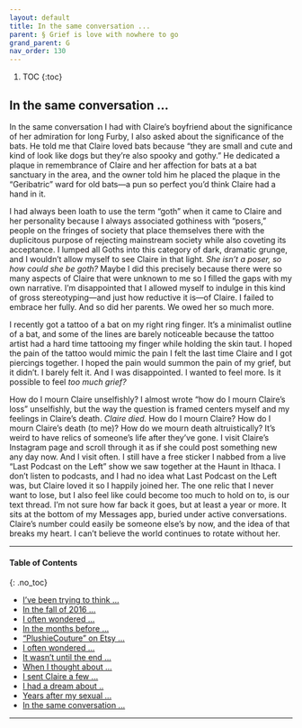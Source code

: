 ```yaml
---
layout: default
title: In the same conversation ...     
parent: § Grief is love with nowhere to go
grand_parent: G 
nav_order: 130 
---
```

<style>
.dont-break-out {
  /* These are technically the same, but use both */
  overflow-wrap: break-word;
  word-wrap: break-word;

     -ms-word-break: break-all;
  /* This is the dangerous one in WebKit, as it breaks things wherever */
  word-break: break-all;
  /* Instead use this non-standard one: */
  word-break: break-word;
}

.youtube-container {
    position: relative;
    width: 100%;
    height: 0;
    padding-bottom: 56.25%;
}
.youtube-video {
    position: absolute;
    top: 0;
    left: 0;
    width: 100%;
    height: 100%;
}

</style>

<div class="dont-break-out" markdown="1">

1. TOC
{:toc}

## In the same conversation ...  

In the same conversation I had with Claire’s boyfriend about the significance of her admiration for long Furby, I also asked about the significance of the bats. He told me that Claire loved bats because “they are small and cute and kind of look like dogs but they’re also spooky and gothy.” He dedicated a plaque in remembrance of Claire and her affection for bats at a bat sanctuary in the area, and the owner told him he placed the plaque in the “Geribatric” ward for old bats—a pun so perfect you’d think Claire had a hand in it.

I had always been loath to use the term “goth” when it came to Claire and her personality because I always associated gothiness with “posers,” people on the fringes of society that place themselves there with the duplicitous purpose of rejecting mainstream society while also coveting its acceptance. I lumped all Goths into this category of dark, dramatic grunge, and I wouldn’t allow myself to see Claire in that light. *She isn’t a poser, so how could she be goth?* Maybe I did this precisely because there were so many aspects of Claire that were unknown to me so I filled the gaps with my own narrative. I’m disappointed that I allowed myself to indulge in this kind of gross stereotyping—and just how reductive it is—of Claire. I failed to embrace her fully. And so did her parents. We owed her so much more.

I recently got a tattoo of a bat on my right ring finger. It’s a minimalist outline of a bat, and some of the lines are barely noticeable because the tattoo artist had a hard time tattooing my finger while holding the skin taut. I hoped the pain of the tattoo would mimic the pain I felt the last time Claire and I got piercings together. I hoped the pain would summon the pain of my grief, but it didn’t. I barely felt it. And I was disappointed. I wanted to feel more. Is it possible to feel *too much grief?*

How do I mourn Claire unselfishly? I almost wrote “how do I mourn Claire’s loss” unselfishly, but the way the question is framed centers myself and my feelings in Claire’s death. *Claire died.* How do I mourn Claire? How do I mourn Claire’s death (to me)? How do we mourn death altruistically? It’s weird to have relics of someone’s life after they’ve gone. I visit Claire’s Instagram page and scroll through it as if she could post something new any day now. And I visit often. I still have a free sticker I nabbed from a live “Last Podcast on the Left” show we saw together at the Haunt in Ithaca. I don’t listen to podcasts, and I had no idea what Last Podcast on the Left was, but Claire loved it so I happily joined her. The one relic that I never want to lose, but I also feel like could become too much to hold on to, is our text thread. I’m not sure how far back it goes, but at least a year or more. It sits at the bottom of my Messages app, buried under active conversations. Claire’s number could easily be someone else’s by now, and the idea of that breaks my heart. I can’t believe the world continues to rotate without her.

***

#### Table of Contents
{: .no_toc}

<ul><li> <a href="/docs/behavior/grief-is-love-with-nowhere-to-go-1/">I’ve been trying to think ...</a></li><li> <a href="/docs/behavior/grief-is-love-with-nowhere-to-go-2/">In the fall of 2016 ...</a></li><li> <a href="/docs/behavior/grief-is-love-with-nowhere-to-go-3/">I often wondered ...</a></li><li> <a href="/docs/behavior/grief-is-love-with-nowhere-to-go-4/">In the months before ...</a></li><li> <a href="/docs/behavior/grief-is-love-with-nowhere-to-go-5/">“PlushieCouture” on Etsy ...</a></li><li> <a href="/docs/behavior/grief-is-love-with-nowhere-to-go-6/">I often wondered ...</a></li><li> <a href="/docs/behavior/grief-is-love-with-nowhere-to-go-7/">It wasn’t until the end ...</a></li><li> <a href="/docs/behavior/grief-is-love-with-nowhere-to-go-8/">When I thought about ...</a></li><li> <a href="/docs/behavior/grief-is-love-with-nowhere-to-go-9/">I sent Claire a few ...</a></li><li> <a href="/docs/behavior/grief-is-love-with-nowhere-to-go-10/">I had a dream about ..</a></li><li> <a href="/docs/behavior/grief-is-love-with-nowhere-to-go-11/">Years after my sexual ...</a></li><li> <a href="/docs/behavior/grief-is-love-with-nowhere-to-go-12/">In the same conversation ...</a></li></ul>

***

</div>

